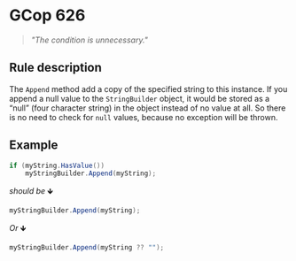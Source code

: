 ﻿# GCop 626

> *"The condition is unnecessary."*

## Rule description

The `Append` method add a copy of the specified string to this instance. If you append a null value to the `StringBuilder` object, it would be stored as a “null” (four character string) in the object instead of no value at all. So there is no need to check for `null` values, because no exception will be thrown.

## Example

```csharp
if (myString.HasValue())
    myStringBuilder.Append(myString);
```

*should be* 🡻

```csharp
myStringBuilder.Append(myString);
```

*Or* 🡻

```csharp
myStringBuilder.Append(myString ?? "");
```
